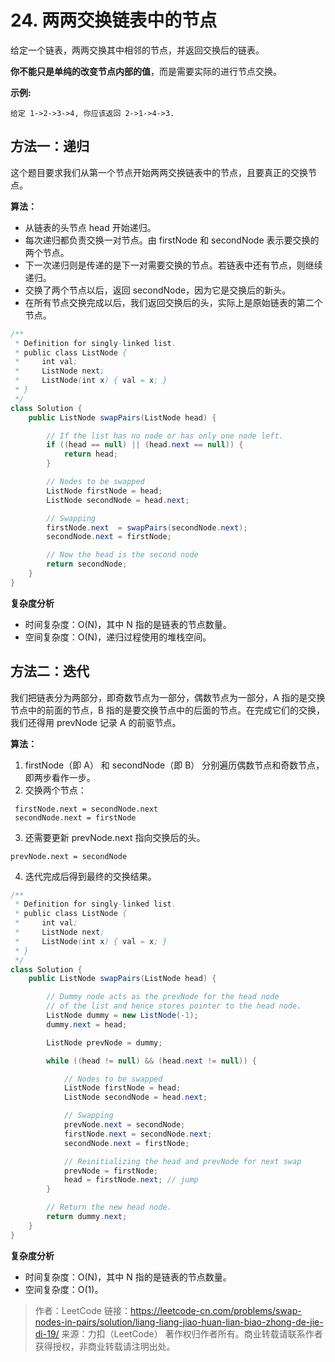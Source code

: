 # 24. 两两交换链表中的节点

给定一个链表，两两交换其中相邻的节点，并返回交换后的链表。

**你不能只是单纯的改变节点内部的值**，而是需要实际的进行节点交换。

**示例:**

```
给定 1->2->3->4, 你应该返回 2->1->4->3.
```

## 方法一：递归

这个题目要求我们从第一个节点开始两两交换链表中的节点，且要真正的交换节点。

**算法：**

* 从链表的头节点 head 开始递归。
* 每次递归都负责交换一对节点。由 firstNode 和 secondNode 表示要交换的两个节点。
* 下一次递归则是传递的是下一对需要交换的节点。若链表中还有节点，则继续递归。
* 交换了两个节点以后，返回 secondNode，因为它是交换后的新头。
* 在所有节点交换完成以后，我们返回交换后的头，实际上是原始链表的第二个节点。

```java
/**
 * Definition for singly-linked list.
 * public class ListNode {
 *     int val;
 *     ListNode next;
 *     ListNode(int x) { val = x; }
 * }
 */
class Solution {
    public ListNode swapPairs(ListNode head) {

        // If the list has no node or has only one node left.
        if ((head == null) || (head.next == null)) {
            return head;
        }

        // Nodes to be swapped
        ListNode firstNode = head;
        ListNode secondNode = head.next;

        // Swapping
        firstNode.next  = swapPairs(secondNode.next);
        secondNode.next = firstNode;

        // Now the head is the second node
        return secondNode;
    }
}
```

**复杂度分析**

* 时间复杂度：O(N)，其中 N 指的是链表的节点数量。
* 空间复杂度：O(N)，递归过程使用的堆栈空间。

## 方法二：迭代

我们把链表分为两部分，即奇数节点为一部分，偶数节点为一部分，A 指的是交换节点中的前面的节点，B 指的是要交换节点中的后面的节点。在完成它们的交换，我们还得用 prevNode 记录 A 的前驱节点。

**算法：**

1. firstNode（即 A） 和 secondNode（即 B） 分别遍历偶数节点和奇数节点，即两步看作一步。
2. 交换两个节点：

```
 firstNode.next = secondNode.next
 secondNode.next = firstNode
```

3. 还需要更新 prevNode.next 指向交换后的头。

```
prevNode.next = secondNode
```

4. 迭代完成后得到最终的交换结果。

```java
/**
 * Definition for singly-linked list.
 * public class ListNode {
 *     int val;
 *     ListNode next;
 *     ListNode(int x) { val = x; }
 * }
 */
class Solution {
    public ListNode swapPairs(ListNode head) {

        // Dummy node acts as the prevNode for the head node
        // of the list and hence stores pointer to the head node.
        ListNode dummy = new ListNode(-1);
        dummy.next = head;

        ListNode prevNode = dummy;

        while ((head != null) && (head.next != null)) {

            // Nodes to be swapped
            ListNode firstNode = head;
            ListNode secondNode = head.next;

            // Swapping
            prevNode.next = secondNode;
            firstNode.next = secondNode.next;
            secondNode.next = firstNode;

            // Reinitializing the head and prevNode for next swap
            prevNode = firstNode;
            head = firstNode.next; // jump
        }

        // Return the new head node.
        return dummy.next;
    }
}
```

**复杂度分析**

* 时间复杂度：O(N)，其中 N 指的是链表的节点数量。
* 空间复杂度：O(1)。


>作者：LeetCode
>链接：https://leetcode-cn.com/problems/swap-nodes-in-pairs/solution/liang-liang-jiao-huan-lian-biao-zhong-de-jie-di-19/
>来源：力扣（LeetCode）
>著作权归作者所有。商业转载请联系作者获得授权，非商业转载请注明出处。